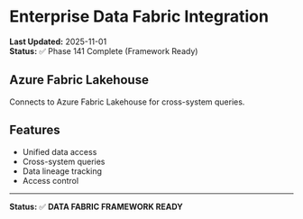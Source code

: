 # Enterprise Data Fabric Integration

**Last Updated:** 2025-11-01  
**Status:** ✅ Phase 141 Complete (Framework Ready)

## Azure Fabric Lakehouse

Connects to Azure Fabric Lakehouse for cross-system queries.

## Features

- Unified data access
- Cross-system queries
- Data lineage tracking
- Access control

---

**Status:** ✅ **DATA FABRIC FRAMEWORK READY**
